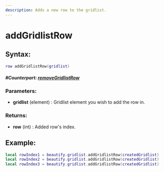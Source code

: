 ```yaml
---
description: Adds a new row to the gridlist.
---
```


# addGridlistRow

## **Syntax:**

```lua
row addGridlistRow(gridlist)
```

#### _**\#Counterpart:**_ [_**removeGridlistRow**_](https://github.com/OvileAmriam/MTA-Beautify-Library/tree/8b32a1354f437b84b8192867c66f498a0fc3cd85/docs/elements/gridlist/removegridlistrow/README.md)

### **Parameters:**

* **gridlist** \(element\) : Gridlist element you wish to add the row in.

### **Returns:**

* **row** \(int\) : Added row's index.

## **Example:**

```lua
local rowIndex1 = beautify.gridlist.addGridlistRow(createdGridlist)
local rowIndex2 = beautify.gridlist.addGridlistRow(createdGridlist)
local rowIndex3 = beautify.gridlist.addGridlistRow(createdGridlist)
```

